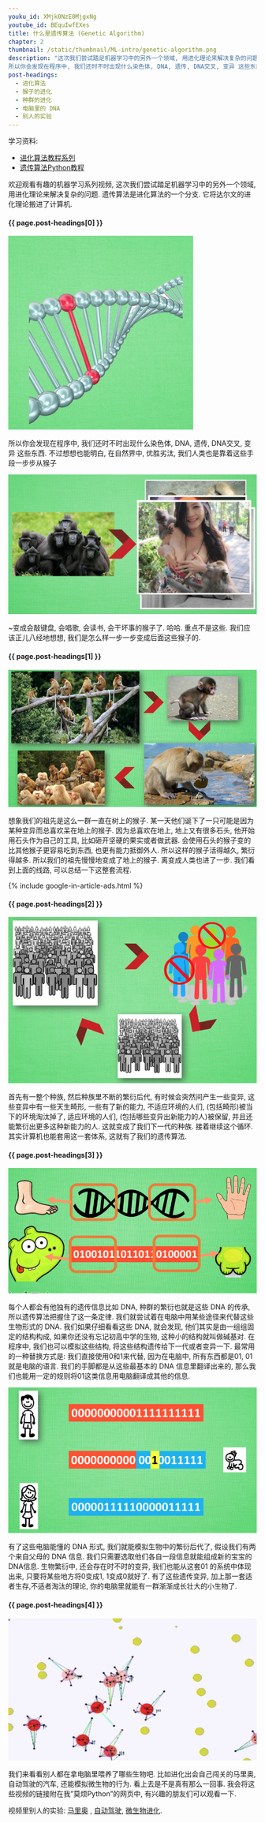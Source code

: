 ```yaml
---
youku_id: XMjk0NzE0MjgxNg
youtube_id: BEquIwfEXes
title: 什么是遗传算法 (Genetic Algorithm)
chapter: 2
thumbnail: /static/thumbnail/ML-intro/genetic-algorithm.png
description: "这次我们尝试踏足机器学习中的另外一个领域, 用进化理论来解决复杂的问题. 遗传算法是进化算法的一个分支. 它将达尔文的进化理论搬进了计算机.
所以你会发现在程序中, 我们还时不时出现什么染色体, DNA, 遗传, DNA交叉, 变异 这些东西. 不过想想也能明白, 在自然界中, 优胜劣汰, 我们人类也是靠着这些手段一步步从猴子"
post-headings:
  - 进化算法
  - 猴子的进化
  - 种群的进化
  - 电脑里的 DNA
  - 别人的实验
---
```

学习资料:
  * [进化算法教程系列](https://morvanzhou.github.io/tutorials/machine-learning/evolutionary-algorithm/)
  * [遗传算法Python教程](https://morvanzhou.github.io/tutorials/machine-learning/evolutionary-algorithm/2-01-genetic-algorithm/)

欢迎观看有趣的机器学习系列视频, 这次我们尝试踏足机器学习中的另外一个领域, 用进化理论来解决复杂的问题. 遗传算法是进化算法的一个分支. 它将达尔文的进化理论搬进了计算机.


<h4 class="tut-h4-pad" id="{{ page.post-headings[0] }}">{{ page.post-headings[0] }}</h4>

<img class="course-image" src="/static/results/ML_intro/genetic-algorithm1.png" alt="{{ page.title }}{% increment image-count %}">

所以你会发现在程序中, 我们还时不时出现什么染色体, DNA, 遗传, DNA交叉, 变异 这些东西. 不过想想也能明白, 在自然界中, 优胜劣汰, 我们人类也是靠着这些手段一步步从猴子

<img class="course-image" src="/static/results/ML_intro/genetic-algorithm2.png" alt="{{ page.title }}{% increment image-count %}">

~变成会敲键盘, 会唱歌, 会读书, 会干坏事的猴子了. 哈哈. 重点不是这些. 我们应该正儿八经地想想, 我们是怎么样一步一步变成后面这些猴子的.


<h4 class="tut-h4-pad" id="{{ page.post-headings[1] }}">{{ page.post-headings[1] }}</h4>

<img class="course-image" src="/static/results/ML_intro/genetic-algorithm3.png" alt="{{ page.title }}{% increment image-count %}">

想象我们的祖先是这么一群一直在树上的猴子. 某一天他们诞下了一只可能是因为某种变异而总喜欢呆在地上的猴子. 因为总喜欢在地上, 地上又有很多石头, 他开始用石头作为自己的工具, 比如砸开坚硬的果实或者做武器. 会使用石头的猴子变的比其他猴子更容易吃到东西, 也更有能力抵御外人. 所以这样的猴子活得越久, 繁衍得越多. 所以我们的祖先慢慢地变成了地上的猴子. 离变成人类也进了一步. 我们看到上面的线路, 可以总结一下这整套流程.



{% include google-in-article-ads.html %}

<h4 class="tut-h4-pad" id="{{ page.post-headings[2] }}">{{ page.post-headings[2] }}</h4>

<img class="course-image" src="/static/results/ML_intro/genetic-algorithm4.png" alt="{{ page.title }}{% increment image-count %}">

首先有一整个种族, 然后种族里不断的繁衍后代, 有时候会突然间产生一些变异, 这些变异中有一些天生畸形, 一些有了新的能力, 不适应环境的人们, (包括畸形)被当下的环境淘汰掉了, 适应环境的人们, (包括哪些变异出新能力的人)被保留, 并且还能繁衍出更多这种新能力的人. 这就变成了我们下一代的种族. 接着继续这个循环. 其实计算机也能套用这一套体系, 这就有了我们的遗传算法.



<h4 class="tut-h4-pad" id="{{ page.post-headings[3] }}">{{ page.post-headings[3] }}</h4>

<img class="course-image" src="/static/results/ML_intro/genetic-algorithm5.png" alt="{{ page.title }}{% increment image-count %}">

每个人都会有他独有的遗传信息比如 DNA, 种群的繁衍也就是这些 DNA 的传承, 所以遗传算法把握住了这一条定律. 我们就尝试着在电脑中用某些途径来代替这些生物形式的 DNA. 我们如果仔细看看这些 DNA, 就会发现, 他们其实是由一组组固定的结构构成, 如果你还没有忘记初高中学的生物, 这种小的结构就叫做碱基对. 在程序中, 我们也可以模拟这些结构, 将这些结构遗传给下一代或者变异一下. 最常用的一种替换方式是: 我们直接使用0和1来代替, 因为在电脑中, 所有东西都是01, 01 就是电脑的语言. 我们的手脚都是从这些最基本的 DNA 信息里翻译出来的, 那么我们也能用一定的规则将01这类信息用电脑翻译成其他的信息.

<img class="course-image" src="/static/results/ML_intro/genetic-algorithm6.png" alt="{{ page.title }}{% increment image-count %}">

有了这些电脑能懂的 DNA 形式, 我们就能模拟生物中的繁衍后代了, 假设我们有两个来自父母的 DNA 信息. 我们只需要选取他们各自一段信息就能组成新的宝宝的DNA信息. 生物繁衍中, 还会存在时不时的变异, 我们也能从这套01 的系统中体现出来, 只要将某些地方将0变成1, 1变成0就好了. 有了这些遗传变异, 加上那一套适者生存,不适者淘汰的理论, 你的电脑里就能有一群渐渐成长壮大的小生物了.

<h4 class="tut-h4-pad" id="{{ page.post-headings[4] }}">{{ page.post-headings[4] }}</h4>

<img class="course-image" src="/static/results/ML_intro/genetic-algorithm7.png" alt="{{ page.title }}{% increment image-count %}">

我们来看看别人都在拿电脑里喂养了哪些生物吧. 比如进化出会自己闯关的马里奥, 自动驾驶的汽车, 还能模拟微生物的行为. 看上去是不是真有那么一回事. 我会将这些视频的链接附在我”莫烦Python”的网页中, 有兴趣的朋友们可以观看一下.

视频里别人的实验: [马里奥](https://www.youtube.com/watch?v=qv6UVOQ0F44)
, [自动驾驶](https://www.youtube.com/watch?v=5lJuEW-5vr8&t=109s),
[微生物进化](https://www.youtube.com/watch?v=2kupe2ZKK58).

